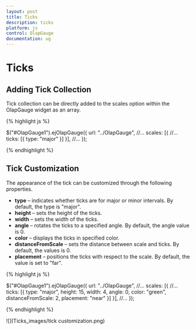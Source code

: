 ```yaml
---
layout: post
title: Ticks
description: ticks
platform: js
control: OlapGauge
documentation: ug
---
```


# Ticks

## Adding Tick Collection

Tick collection can be directly added to the scales option within the OlapGauge widget as an array.

{% highlight js %}

$("#OlapGauge1").ejOlapGauge({
    url: "../OlapGauge",
    //...
    scales: [{
        //...
        ticks: [{
            type: "major"
        }]
    }],
    //...
});

{% endhighlight %}

## Tick Customization

The appearance of the tick can be customized through the following properties.

* **type** – indicates whether ticks are for major or minor intervals. By default, the type is "major".
* **height** – sets the height of the ticks.
* **width** – sets the width of the ticks.
* **angle** – rotates the ticks to a specified angle. By default, the angle value is 0.
* **color** – displays the ticks in specified color.
* **distanceFromScale** – sets the distance between scale and ticks. By default, the values is 0.
* **placement** – positions the ticks with respect to the scale.  By default, the value is set to "far".

{% highlight js %}

$("#OlapGauge1").ejOlapGauge({
    url: "../OlapGauge",
    //...
    scales: [{
        //...
        ticks: [{
            type: "major",
            height: 15,
            width: 4,
            angle: 0,
            color: "green",
            distanceFromScale: 2,
            placement: "near"
        }]
    }],
    //...
});

{% endhighlight %}

![](Ticks_images/tick customization.png) 

